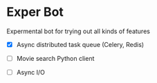 # Exper Bot

Expermental bot for trying out all kinds of features 

- [x] Async distributed task queue (Celery, Redis)

- [ ] Movie search Python client

- [ ] Async I/O